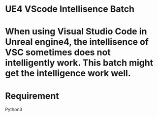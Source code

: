# UE4 VScode Intellisence Batch

# When using Visual Studio Code in Unreal engine4, the intellisence of VSC sometimes does not intelligently work. This batch might get the intelligence work well.

# Requirement
Python3
